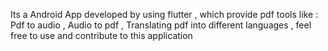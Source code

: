 Its a Android App developed by using flutter ,
which provide pdf tools like :  
Pdf to audio ,
Audio to pdf ,
Translating pdf into different languages  , 
feel free to use and contribute to this application
